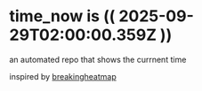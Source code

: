 # time_now is (( 2025-09-29T02:00:00.359Z ))

an automated repo that shows the currnent time

inspired by [breakingheatmap](https://github.com/breakingheatmap/breakingheatmap)